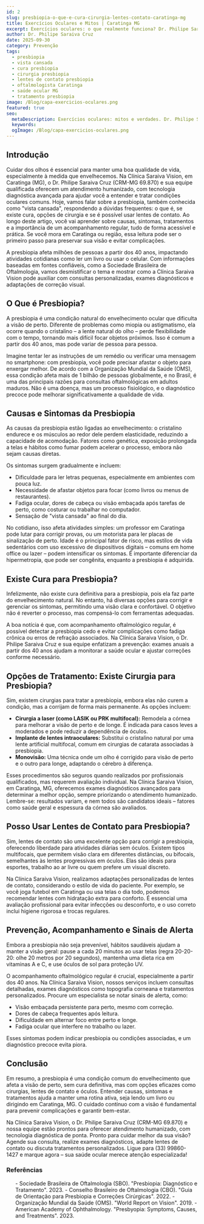 ```yaml
---
id: 2
slug: presbiopia-o-que-e-cura-cirurgia-lentes-contato-caratinga-mg
title: Exercícios Oculares e Mitos | Caratinga MG
excerpt: Exercícios oculares: o que realmente funciona? Dr. Philipe Saraiva desvenda mitos e verdades em Caratinga, MG.
author: Dr. Philipe Saraiva Cruz
date: 2025-09-30
category: Prevenção
tags:
  - presbiopia
  - vista cansada
  - cura presbiopia
  - cirurgia presbiopia
  - lentes de contato presbiopia
  - oftalmologista Caratinga
  - saúde ocular MG
  - tratamento presbiopia
image: /Blog/capa-exercicios-oculares.png
featured: true
seo:
  metaDescription: Exercícios oculares: mitos e verdades. Dr. Philipe Saraiva esclarece o que funciona em Caratinga, MG. Cuide corretamente da visão!
  keywords: 
  ogImage: /Blog/capa-exercicios-oculares.png
---
```


## Introdução

Cuidar dos olhos é essencial para manter uma boa qualidade de vida, especialmente à medida que envelhecemos. Na Clínica Saraiva Vision, em Caratinga (MG), o Dr. Philipe Saraiva Cruz (CRM-MG 69.870) e sua equipe qualificada oferecem um atendimento humanizado, com tecnologia diagnóstica avançada para ajudar você a entender e tratar condições oculares comuns. Hoje, vamos falar sobre a presbiopia, também conhecida como "vista cansada", respondendo a dúvidas frequentes: o que é, se existe cura, opções de cirurgia e se é possível usar lentes de contato. Ao longo deste artigo, você vai aprender sobre causas, sintomas, tratamentos e a importância de um acompanhamento regular, tudo de forma acessível e prática. Se você mora em Caratinga ou região, essa leitura pode ser o primeiro passo para preservar sua visão e evitar complicações.

A presbiopia afeta milhões de pessoas a partir dos 40 anos, impactando atividades cotidianas como ler um livro ou usar o celular. Com informações baseadas em fontes confiáveis, como a Sociedade Brasileira de Oftalmologia, vamos desmistificar o tema e mostrar como a Clínica Saraiva Vision pode auxiliar com consultas personalizadas, exames diagnósticos e adaptações de correção visual.

## O Que é Presbiopia?

A presbiopia é uma condição natural do envelhecimento ocular que dificulta a visão de perto. Diferente de problemas como miopia ou astigmatismo, ela ocorre quando o cristalino – a lente natural do olho – perde flexibilidade com o tempo, tornando mais difícil focar objetos próximos. Isso é comum a partir dos 40 anos, mas pode variar de pessoa para pessoa.

Imagine tentar ler as instruções de um remédio ou verificar uma mensagem no smartphone: com presbiopia, você pode precisar afastar o objeto para enxergar melhor. De acordo com a Organização Mundial da Saúde (OMS), essa condição afeta mais de 1 bilhão de pessoas globalmente, e no Brasil, é uma das principais razões para consultas oftalmológicas em adultos maduros. Não é uma doença, mas um processo fisiológico, e o diagnóstico precoce pode melhorar significativamente a qualidade de vida.

## Causas e Sintomas da Presbiopia

As causas da presbiopia estão ligadas ao envelhecimento: o cristalino endurece e os músculos ao redor dele perdem elasticidade, reduzindo a capacidade de acomodação. Fatores como genética, exposição prolongada a telas e hábitos como fumar podem acelerar o processo, embora não sejam causas diretas.

Os sintomas surgem gradualmente e incluem:

  - Dificuldade para ler letras pequenas, especialmente em ambientes com pouca luz.
  - Necessidade de afastar objetos para focar (como livros ou menus de restaurantes).
  - Fadiga ocular, dores de cabeça ou visão embaçada após tarefas de perto, como costurar ou trabalhar no computador.
  - Sensação de "vista cansada" ao final do dia.

No cotidiano, isso afeta atividades simples: um professor em Caratinga pode lutar para corrigir provas, ou um motorista para ler placas de sinalização de perto. Idade é o principal fator de risco, mas estilos de vida sedentários com uso excessivo de dispositivos digitais – comuns em home office ou lazer – podem intensificar os sintomas. É importante diferenciar da hipermetropia, que pode ser congênita, enquanto a presbiopia é adquirida.

## Existe Cura para Presbiopia?

Infelizmente, não existe cura definitiva para a presbiopia, pois ela faz parte do envelhecimento natural. No entanto, há diversas opções para corrigir e gerenciar os sintomas, permitindo uma visão clara e confortável. O objetivo não é reverter o processo, mas compensá-lo com ferramentas adequadas.

A boa notícia é que, com acompanhamento oftalmológico regular, é possível detectar a presbiopia cedo e evitar complicações como fadiga crônica ou erros de refração associados. Na Clínica Saraiva Vision, o Dr. Philipe Saraiva Cruz e sua equipe enfatizam a prevenção: exames anuais a partir dos 40 anos ajudam a monitorar a saúde ocular e ajustar correções conforme necessário.

## Opções de Tratamento: Existe Cirurgia para Presbiopia?

Sim, existem cirurgias para tratar a presbiopia, embora elas não curem a condição, mas a corrijam de forma mais permanente. As opções incluem:

  - **Cirurgia a laser (como LASIK ou PRK multifocal):** Remodela a córnea para melhorar a visão de perto e de longe. É indicada para casos leves a moderados e pode reduzir a dependência de óculos.
  - **Implante de lentes intraoculares:** Substitui o cristalino natural por uma lente artificial multifocal, comum em cirurgias de catarata associadas à presbiopia.
  - **Monovisão:** Uma técnica onde um olho é corrigido para visão de perto e o outro para longe, adaptando o cérebro à diferença.

Esses procedimentos são seguros quando realizados por profissionais qualificados, mas requerem avaliação individual. Na Clínica Saraiva Vision, em Caratinga, MG, oferecemos exames diagnósticos avançados para determinar a melhor opção, sempre priorizando o atendimento humanizado. Lembre-se: resultados variam, e nem todos são candidatos ideais – fatores como saúde geral e espessura da córnea são avaliados.

## Posso Usar Lentes de Contato para Presbiopia?

Sim, lentes de contato são uma excelente opção para corrigir a presbiopia, oferecendo liberdade para atividades diárias sem óculos. Existem tipos multifocais, que permitem visão clara em diferentes distâncias, ou bifocais, semelhantes às lentes progressivas em óculos. Elas são ideais para esportes, trabalho ao ar livre ou quem prefere um visual discreto.

Na Clínica Saraiva Vision, realizamos adaptações personalizadas de lentes de contato, considerando o estilo de vida do paciente. Por exemplo, se você joga futebol em Caratinga ou usa telas o dia todo, podemos recomendar lentes com hidratação extra para conforto. É essencial uma avaliação profissional para evitar infecções ou desconforto, e o uso correto inclui higiene rigorosa e trocas regulares.

## Prevenção, Acompanhamento e Sinais de Alerta

Embora a presbiopia não seja prevenível, hábitos saudáveis ajudam a manter a visão geral: pause a cada 20 minutos ao usar telas (regra 20-20-20: olhe 20 metros por 20 segundos), mantenha uma dieta rica em vitaminas A e C, e use óculos de sol para proteção UV.

O acompanhamento oftalmológico regular é crucial, especialmente a partir dos 40 anos. Na Clínica Saraiva Vision, nossos serviços incluem consultas detalhadas, exames diagnósticos como topografia corneana e tratamentos personalizados. Procure um especialista se notar sinais de alerta, como:

  - Visão embaçada persistente para perto, mesmo com correção.
  - Dores de cabeça frequentes após leitura.
  - Dificuldade em alternar foco entre perto e longe.
  - Fadiga ocular que interfere no trabalho ou lazer.

Esses sintomas podem indicar presbiopia ou condições associadas, e um diagnóstico precoce evita piora.

## Conclusão

Em resumo, a presbiopia é uma condição comum do envelhecimento que afeta a visão de perto, sem cura definitiva, mas com opções eficazes como cirurgias, lentes de contato e óculos. Entender causas, sintomas e tratamentos ajuda a manter uma rotina ativa, seja lendo um livro ou dirigindo em Caratinga, MG. O cuidado contínuo com a visão é fundamental para prevenir complicações e garantir bem-estar.

Na Clínica Saraiva Vision, o Dr. Philipe Saraiva Cruz (CRM-MG 69.870) e nossa equipe estão prontos para oferecer atendimento humanizado, com tecnologia diagnóstica de ponta. Pronto para cuidar melhor da sua visão? Agende sua consulta, realize exames diagnósticos, adapte lentes de contato ou discuta tratamentos personalizados. Ligue para (33) 99860-1427 e marque agora – sua saúde ocular merece atenção especializada!

### Referências

<ol>
  - Sociedade Brasileira de Oftalmologia (SBO). "Presbiopia: Diagnóstico e Tratamento". 2023.
  - Conselho Brasileiro de Oftalmologia (CBO). "Guia de Orientação para Presbiopia e Correções Cirúrgicas". 2022.
  - Organização Mundial da Saúde (OMS). "World Report on Vision". 2019.
  - American Academy of Ophthalmology. "Presbyopia: Symptoms, Causes, and Treatments". 2023.
</ol>